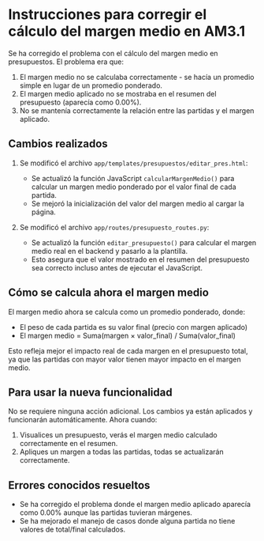 # Instrucciones para corregir el cálculo del margen medio en AM3.1

Se ha corregido el problema con el cálculo del margen medio en presupuestos. El problema era que:

1. El margen medio no se calculaba correctamente - se hacía un promedio simple en lugar de un promedio ponderado.
2. El margen medio aplicado no se mostraba en el resumen del presupuesto (aparecía como 0.00%).
3. No se mantenía correctamente la relación entre las partidas y el margen aplicado.

## Cambios realizados

1. Se modificó el archivo `app/templates/presupuestos/editar_pres.html`:
   - Se actualizó la función JavaScript `calcularMargenMedio()` para calcular un margen medio ponderado por el valor final de cada partida.
   - Se mejoró la inicialización del valor del margen medio al cargar la página.

2. Se modificó el archivo `app/routes/presupuesto_routes.py`:
   - Se actualizó la función `editar_presupuesto()` para calcular el margen medio real en el backend y pasarlo a la plantilla.
   - Esto asegura que el valor mostrado en el resumen del presupuesto sea correcto incluso antes de ejecutar el JavaScript.

## Cómo se calcula ahora el margen medio

El margen medio ahora se calcula como un promedio ponderado, donde:
- El peso de cada partida es su valor final (precio con margen aplicado)
- El margen medio = Suma(margen × valor_final) / Suma(valor_final)

Esto refleja mejor el impacto real de cada margen en el presupuesto total, ya que las partidas con mayor valor tienen mayor impacto en el margen medio.

## Para usar la nueva funcionalidad

No se requiere ninguna acción adicional. Los cambios ya están aplicados y funcionarán automáticamente. Ahora cuando:

1. Visualices un presupuesto, verás el margen medio calculado correctamente en el resumen.
2. Apliques un margen a todas las partidas, todas se actualizarán correctamente.

## Errores conocidos resueltos

- Se ha corregido el problema donde el margen medio aplicado aparecía como 0.00% aunque las partidas tuvieran márgenes.
- Se ha mejorado el manejo de casos donde alguna partida no tiene valores de total/final calculados.
